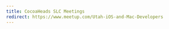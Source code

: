```yaml
---
title: CocoaHeads SLC Meetings
redirect: https://www.meetup.com/Utah-iOS-and-Mac-Developers
---
```

